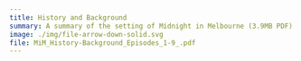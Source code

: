 ```yaml
---
title: History and Background
summary: A summary of the setting of Midnight in Melbourne (3.9MB PDF)
image: ./img/file-arrow-down-solid.svg
file: MiM_History-Background_Episodes_1-9_.pdf
---
```

